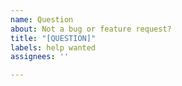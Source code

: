 ```yaml
---
name: Question
about: Not a bug or feature request?
title: "[QUESTION]"
labels: help wanted
assignees: ''

---
```


<!-- 

Please consider StackOverflow or other community discussion venues for general questions
since this issue tracker is intended for bugs and feature requests to DataLoader. Questions 
asked here are unlikely to get an answer in a timely fashion and might be closed without answer.

https://graphql.org/community/
https://stackoverflow.com/questions/tagged/graphql+dataloader

-->
